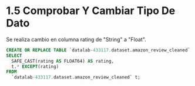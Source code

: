 # 1.5 Comprobar Y Cambiar Tipo De Dato

Se realiza cambio en columna rating de "String" a "Float".

```sql
CREATE OR REPLACE TABLE `datalab-433117.dataset.amazon_review_cleaned` AS
SELECT
  SAFE_CAST(rating AS FLOAT64) AS rating,
  t.* EXCEPT(rating)
FROM
  `datalab-433117.dataset.amazon_review_cleaned` t;
```
